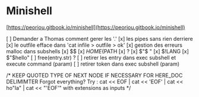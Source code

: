 # Minishell

[https://peoriou.gitbook.io/minishell](https://peoriou.gitbook.io/minishell)

[ ] Demander a Thomas comment gerer les '.'
[x] les pipes sans rien derriere
[x] le outfile efface dans 'cat infile > outfile > ok'
[x] gestion des erreurs malloc dans subshells
[x] $$
[x] ${HOME}${PATH
[x] ?
[x] $"$ "
[x] $!LANG
[x] $"$hello"
[ ] free(entry.str) ?
[ ] retirer les entry dans exec subshell et execute command (param)
[ ] retirer token dans exec subshell (param)


/*
	KEEP QUOTED TYPE OF NEXT NODE IF NECESSARY FOR HERE_DOC DELIMIMTER
	Forgot everything?
	Try : cat << EOF | cat << 'EOF' | cat << ho"la" | cat << "'EOF'"
	with extensions as inputs
*/
